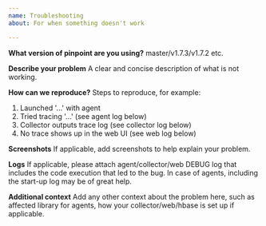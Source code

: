 ```yaml
---
name: Troubleshooting
about: For when something doesn't work

---
```


**What version of pinpoint are you using?**
master/v1.7.3/v1.7.2 etc.

**Describe your problem**
A clear and concise description of what is not working.

**How can we reproduce?**
Steps to reproduce, for example:
1. Launched '...' with agent
2. Tried tracing '...' (see agent log below)
3. Collector outputs trace log (see collector log below)
4. No trace shows up in the web UI (see web log below)

**Screenshots**
If applicable, add screenshots to help explain your problem.

**Logs**
If applicable, please attach agent/collector/web DEBUG log that includes the code execution that led to the bug. In case of agents, including the start-up log may be of great help.

**Additional context**
Add any other context about the problem here, such as affected library for agents, how your collector/web/hbase is set up if applicable.
